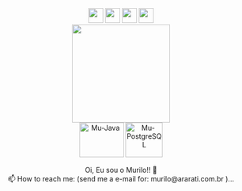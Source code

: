 <div class="ui-g ui-fluid"> 
   <div align="center">
      <a href = "mailto:murilotischer@gmail.com">
         <img  height="30em" src="https://img.shields.io/badge/-Gmail-%23333?style=for-the-badge&logo=gmail&logoColor=white" target="_blank" ></a> 
     <a href="https://www.linkedin.com/in/murilo-tadeu-d-tischer" target="_blank">
         <img height="30em" src="https://img.shields.io/badge/-LinkedIn-%230077B5?style=for-the-badge&logo=linkedin&logoColor=white" target="_blank" ></a> 
     <a href="https://youtube.com/@murilotischer" target="_blank">
         <img height="30em" src="https://img.shields.io/badge/YouTube-FF0000?style=for-the-badge&logo=youtube&logoColor=white" target="_blank"></a>
      <a href="https://www.instagram.com/murilotischer" target="_blank">
         <img height="30em" src="https://img.shields.io/badge/-Instagram-%23E4405F?style=for-the-badge&logo=instagram&logoColor=white" target="_blank"></a> 
   </div>
  
<div align="center">
   <a href="https://github.com/MuriloTischer">
   <img height="198em" src="https://github-readme-stats.vercel.app/api/?username=MuriloTischer&show_icons=true&theme=dark&include_all_commits=true&count_private=true">
   
     
   </a>
            
</div> 
  <div align="center">
     <img align="center" alt="Mu-Java" height="70" width="90" 
         src="https://cdn.jsdelivr.net/gh/devicons/devicon/icons/java/java-original-wordmark.svg"> 
            <img align="center" alt="Mu-PostgreSQL" height="70" width="75" 
         src="https://cdn.jsdelivr.net/gh/devicons/devicon/icons/postgresql/postgresql-original-wordmark.svg">   
   </div>
  <div align="center">
    <br>
    Oi, Eu sou o Murilo!! 👋 </br>
    📫 How to reach me: (send me a e-mail for: murilo@ararati.com.br )...
  </div>
  </div>

<!--
**MuriloTischer** 
----
 <img align="center" alt="Mu-Flutter" height="75" width="100" 
src="https://cdn.jsdelivr.net/gh/devicons/devicon/icons/flutter/flutter-original.svg" />
       <img align="center" alt="Mu-Dart" height="75" width="100" 
src="https://cdn.jsdelivr.net/gh/devicons/devicon/icons/dart/dart-original.svg" />
----


<div align="left">
  <a href="https://github.com/MuriloTischer">
  <img height="140em" src="https://github-readme-stats.vercel.app/api?username=MuriloTischer&show_icons=true&theme=dark&include_all_commits=true&count_private=true"/>
  <img height="140em" src="https://github-readme-stats.vercel.app/api/top-langs/?username=MuriloTischer&layout=compact&langs_count=7&theme=dark"/>
</div>
    
<img height="140em" src="https://github-readme-stats.vercel.app/api/top-langs/?username=MuriloTischer&layout=compact&langs_count=7&theme=dark">

##### - 🔭 I’m currently working on ARARA TI TECNOLOGIA DA INFORMAÇÃO...
##### - 🌱 I’m currently learning the language java and other things...
##### - 💬 Ask me about anything that you want...

##

- 🔭 I’m currently working on ...
- 🌱 I’m currently learning ...
- 👯 I’m looking to collaborate on ...
- 🤔 I’m looking for help with ...
- 💬 Ask me about ...
- 📫 How to reach me: ...
- 😄 Pronouns: ...
- ⚡ Fun fact: ...

-->



